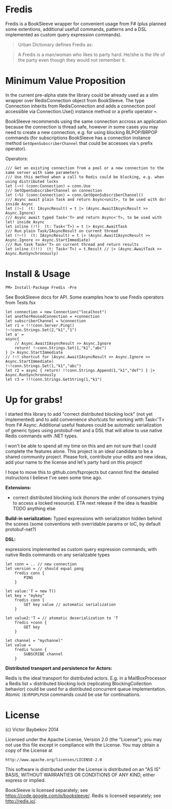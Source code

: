 Fredis
=======================
Fredis is a BookSleeve wrapper for convenient usage from F# (plus planned some extentions, 
additional usefull commands, patterns and a DSL implemented as custom query expression commands).

>Urban Dictionary defines Fredis as:

>A Fredis is a man/woman who likes to party hard. He/she is the life of the party even though they would not remember it.


Minimum Value Proposition
======================
In the current pre-alpha state the library could be already used as a slim wrapper over RedisConnection 
object from BookSleeve. The type Connection inherits from RedisConnection and adds a connection pool
accessible via Connection.Use() instance method or a prefix operator `+`.

BookSleeve recommends using the same connection accross an application because the connection is thread safe,
however in some cases you may need to create a new connection, e.g. for using blocking BLPOP/BRPOP
commands (for subscriptions BookSleeve has a connection instance method `GetOpenSubscriberChannel` that could
be accesses via `%` prefix operator).

Operators:

	/// Get an existing connection from a pool or a new connection to the same server with same parameters
	/// Use this method when a call to Redis could be blocking, e.g. when using distributed locks
	let (~+) (conn:Connection) = conn.Use
	/// GetOpenSubscriberChannel on connection
	let (~%) (conn:Connection) = conn.GetOpenSubscriberChannel()
	/// Async await plain Task and return Async<unit>, to be used with do! inside Async
	let (!~)  (t: IAsyncResult) = t |> (Async.AwaitIAsyncResult >> Async.Ignore)
	/// Async await typed Task<'T> and return Async<'T>, to be used with let! inside Async
	let inline (!!)  (t: Task<'T>) = t |> Async.AwaitTask
	/// Run plain Task/IAsyncResult on current thread
	let (!~!)  (t: IAsyncResult) = t |> (Async.AwaitIAsyncResult >> Async.Ignore >> Async.StartImmediate)
	/// Run task Task<'T> on current thread and return results
	let inline (!!!)  (t: Task<'T>) = t.Result // |> (Async.AwaitTask >> Async.RunSynchronously)
    

Install & Usage
=======================

	PM> Install-Package Fredis -Pre

See BookSleeve docs for API. Some examples how to use Fredis operators from Tests.fsx

	let connection = new Connection("localhost")
	let anotherReusedConnection = +connection
	let subscriberChannel = %connection
	let r1 = !!!conn.Server.Ping()
	!~!conn.Strings.Set(2,"k1","1")
	let a' = 
    async{
        // Async.AwaitIAsyncResult >> Async.Ignore
        return! !~conn.Strings.Set(1,"k1","abc")
    } |> Async.StartImmediate
	// !~! shortcut for (Async.AwaitIAsyncResult >> Async.Ignore >> Async.StartImmediate)
	!~!conn.Strings.Set(1,"k1","abc") 
	let r2 = async { return! !!conn.Strings.Append(1,"k1","def") } |> Async.RunSynchronously
	let r3 = !!!conn.Strings.GetString(1,"k1")


Up for grabs!
=======================
I started this library to add "correct distributed blocking lock" (not yet implemented) 
and to add convenience shortcuts for working with Task<'T> from F# Async. Additional useful 
features could be automatic serialization of generic types using protobuf-net and
a DSL that will allow to use native Redis commands with .NET types. 


I won't be able to spend all my time on this and am not sure that I could complete the features alone.
This project is an ideal candidate to be a shared community project. Please fork, contribute your
 edits and new ideas, add your name to the license and let's party hard on this project!

I hope to move this to github.com/fsprojects but cannot find the detailed instructons I believe I've seen some time ago.

**Extensions:**
- correct distributed blocking lock (honors the order of consumers trying to access a locked resource). ETA next release if the idea is feasible 
TODO anything else

**Build-in serialization:** 
Typed expressions with serialization hidden behind the scenes (some conventions with overridable params or IoC, by default protobuf-net?)

**DSL:**

expressions implemented as custom query expression commands, with native Redis commands on any serializable types

	let conn = .. // new connection
	let version = // should equal pong
		fredis conn {
			PING
		}
	
	let value:'T = new T()
	let key = "mykey"
		fredis conn {
			SET key value // automatic serialization
		}	

	let value2:'T = // atomatic deserialization to 'T
		fredis +conn {
			GET key
		}

	let channel = "mychannel"
	let value = 
		fredis %conn {
			SUBSCRIBE channel
		}

**Distributed transport and persistence for Actors:**

Redis is the ideal transport for distributed actors. E.g. in a MailBoxProcessor a Redis list + distributed blocking lock (replicating BlockingCollection behavior)
could be used for a distributed concurrent queue implementation. Atomic `(B)RPOPLPUSH` commands could be 
use for continuations.


License
=======================

(c) Victor Baybekov 2014

Licensed under the Apache License, Version 2.0 (the "License");
you may not use this file except in compliance with the License.
You may obtain a copy of the License at

    http://www.apache.org/licenses/LICENSE-2.0

This software is distributed under the License is distributed on an "AS IS" BASIS,
WITHOUT WARRANTIES OR CONDITIONS OF ANY KIND, either express or implied.

BookSleeve is licensed separately; see https://code.google.com/p/booksleeve/.
Redis is licensed separately; see http://redis.io/.
